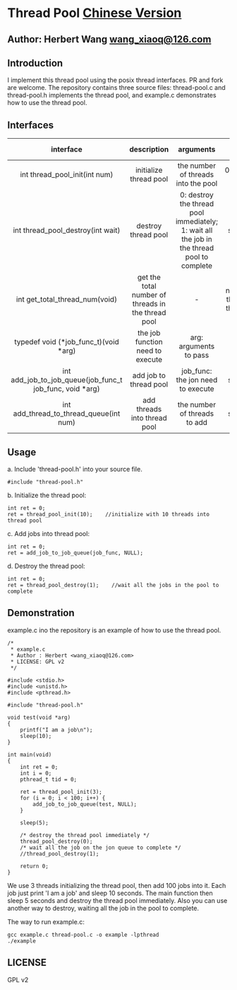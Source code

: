# Thread Pool [Chinese Version](./README-cn.md)

Author: Herbert Wang <wang_xiaoq@126.com>
---

## Introduction

I implement this thread pool using the posix thread interfaces. PR and fork are welcome. The repository contains three source files: thread-pool.c and thread-pool.h implements the thread pool, and example.c demonstrates how to use the thread pool.

## Interfaces

interface | description | arguments | return value
:-:|:-:| :-: |:-:
int thread_pool_init(int num) | initialize thread pool | the number of threads into the pool | 0:success; -1: fail
int thread_pool_destroy(int wait) | destroy thread pool | 0: destroy the thread pool immediately; 1: wait all the job in the thread pool to complete | 0: success; -1: fail
int get_total_thread_num(void) | get the total number of threads in the thread pool | - | the number of threads in the thread pool
typedef void (*job_func_t)(void *arg) | the job function need to execute | arg: arguments to pass | -
int add_job_to_job_queue(job_func_t job_func, void *arg) | add job to thread pool | job_func: the jon need to execute | 0: success; -1: fail
int add_thread_to_thread_queue(int num) | add threads into thread pool | the number of threads to add | 0: success; -1: fail

## Usage

a. Include 'thread-pool.h' into your source file.

```
#include "thread-pool.h"
```

b. Initialize the thread pool:

```
int ret = 0;
ret = thread_pool_init(10);    //initialize with 10 threads into thread pool
```

c. Add jobs into thread pool:

```
int ret = 0;
ret = add_job_to_job_queue(job_func, NULL);
```

d. Destroy the thread pool:

```
int ret = 0;
ret = thread_pool_destroy(1);    //wait all the jobs in the pool to complete
```

## Demonstration

example.c ino the repository is an example of how to use the thread pool.

```
/*
 * example.c
 * Author : Herbert <wang_xiaoq@126.com>
 * LICENSE: GPL v2
 */

#include <stdio.h>
#include <unistd.h>
#include <pthread.h>

#include "thread-pool.h"

void test(void *arg)
{
    printf("I am a job\n");
    sleep(10);
}

int main(void)
{
    int ret = 0;
    int i = 0;
    pthread_t tid = 0;

    ret = thread_pool_init(3);
    for (i = 0; i < 100; i++) {
        add_job_to_job_queue(test, NULL);
    }

    sleep(5);

    /* destroy the thread pool immediately */
    thread_pool_destroy(0);
    /* wait all the job on the jon queue to complete */
    //thread_pool_destroy(1);

    return 0;
}
```

We use 3 threads initializing the thread pool, then add 100 jobs into it. Each job just print 'I am a job' and sleep 10 seconds. The main function then sleep 5 seconds and destroy the thread pool immediately. Also you can use another way to destroy,  waiting all the job in the pool to complete.

The way to run example.c:

```
gcc example.c thread-pool.c -o example -lpthread
./example
```

## LICENSE

GPL v2
